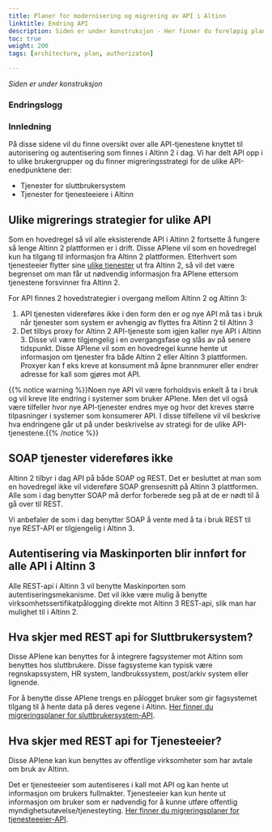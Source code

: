 ```yaml
---
title: Planer for modernisering og migrering av API i Altinn
linktitle: Endring API
description: Siden er under konstruksjon - Her finner du foreløpig plan for hva som skjer med autorisasjons API i overgangen mellom Altinn 2 og Altinn 3. Planen vil bli endret underveis. 
toc: true
weight: 200
tags: [architecture, plan, authorizaton]

---
```

*Siden er under konstruksjon*

### Endringslogg



### Innledning
På disse sidene vil du finne oversikt over alle API-tjenestene knyttet til autorisering og autentisering som finnes i Altinn 2 i dag. 
Vi har delt API opp i to ulike brukergrupper og du finner migreringsstrategi for de ulike API-enedpunktene der: 
- Tjenester for sluttbrukersystem
- Tjenester for tjenesteeiere i Altinn
## Ulike migrerings strategier for ulike API
Som en hovedregel så vil alle eksisterende API i Altinn 2 fortsette å fungere så lenge Altinn 2 plattformen er i drift. 
Disse APIene vil som en hovedregel kun ha tilgang til informasjon fra Altinn 2 plattformen. Etterhvert som tjenesteeier flytter sine [ulike tjenester](/authorization/migration/servicemigrationplan/) ut fra Altinn 2, så vil det være begrenset om man 
får ut nødvendig informasjon fra APIene ettersom tjenestene forsvinner fra Altinn 2. 

For API finnes 2 hovedstrategier i overgang mellom Altinn 2 og Altinn 3:

1. API tjenesten videreføres ikke i den form den er og nye API  må tas i bruk når tjenester som system er avhengig av flyttes fra Altinn 2 til Altinn 3
2. Det tilbys proxy for Altinn 2 API-tjeneste som igjen kaller nye API i Altinn 3. Disse vil være tilgjengelig i en overgangsfase og slås av på senere tidspunkt. Disse APIene vil som en hovedregel kunne hente ut informasjon om tjenester fra både Altinn 2 eller Altinn 3 plattformen. Proxyer kan f eks kreve at konsument må åpne brannmurer eller endrer adresse for kall som gjøres mot API.


{{% notice warning %}}Noen nye API vil være forholdsvis enkelt å ta i bruk og vil kreve lite endring i systemer som bruker APIene. 
Men det vil også være tilfeller hvor nye API-tjenester endres mye og hvor det kreves større tilpasninger i systemer som konsumerer API.
I disse tilfellene vil vil beskrive hva endringene går ut på under beskrivelse av strategi for de ulike API-tjenestene.{{% /notice %}}

## SOAP tjenester videreføres ikke
Altinn 2 tilbyr i dag API på både SOAP og REST. Det er besluttet at man som en hovedregel ikke vil videreføre SOAP grensesnitt på Altinn 3 plattformen. 
Alle som i dag benytter SOAP må derfor forberede seg på at de er nødt til å gå over til REST. 

Vi anbefaler de som i dag benytter SOAP å vente med å ta i bruk REST til nye REST-API er tilgjengelig i Altinn 3.

## Autentisering via Maskinporten blir innført for alle API i Altinn 3
Alle REST-api i Altinn 3 vil benytte Maskinporten som autentiseringsmekanisme. Det vil ikke være mulig å benytte virksomhetssertifikatpålogging direkte mot Altinn 3 REST-api, slik man har mulighet til i Altinn 2.

## Hva skjer med REST api for Sluttbrukersystem?
Disse APIene kan benyttes for å integrere fagsystemer mot Altinn som benyttes hos sluttbrukere.
Disse fagsysteme kan typisk være regnskapssystem, HR system, landbrukssystem, post/arkiv system eller lignende. 

For å benytte disse APIene trengs en pålogget bruker som gir fagsystemet tilgang til å hente data på deres vegene i Altinn.
  [Her finner du migreringsplaner for sluttbrukersystem-API](/authorization/migration/api-migration/sbs-api/). 

## Hva skjer med REST api for Tjenesteeier?
Disse APIene kan kun benyttes av offentlige virksomheter som har avtale om bruk av Altinn. 

Det er tjenesteeier som autentiseres i kall mot API og kan hente ut informasjon om brukers fullmakter. 
Tjenesteeier kan kun hente ut informasjon om bruker som er nødvendig for å kunne utføre offentlig myndighetsutøvelse/tjenesteyting. 
  [Her finner du migreringsplaner for tjenesteeeier-API](/authorization/migration/api-migration/te-api/). 
  



